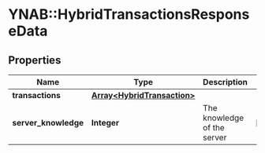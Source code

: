 # YNAB::HybridTransactionsResponseData

## Properties

| Name | Type | Description | Notes |
| ---- | ---- | ----------- | ----- |
| **transactions** | [**Array&lt;HybridTransaction&gt;**](HybridTransaction.md) |  |  |
| **server_knowledge** | **Integer** | The knowledge of the server | [optional] |

